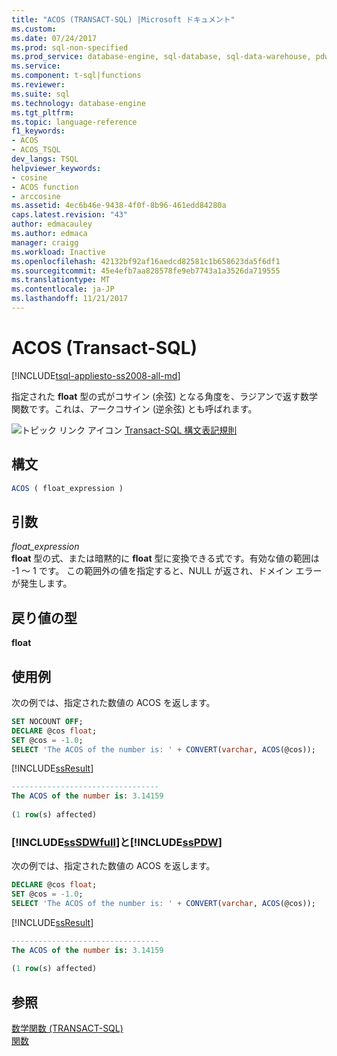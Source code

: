 ```yaml
---
title: "ACOS (TRANSACT-SQL) |Microsoft ドキュメント"
ms.custom: 
ms.date: 07/24/2017
ms.prod: sql-non-specified
ms.prod_service: database-engine, sql-database, sql-data-warehouse, pdw
ms.service: 
ms.component: t-sql|functions
ms.reviewer: 
ms.suite: sql
ms.technology: database-engine
ms.tgt_pltfrm: 
ms.topic: language-reference
f1_keywords:
- ACOS
- ACOS_TSQL
dev_langs: TSQL
helpviewer_keywords:
- cosine
- ACOS function
- arccosine
ms.assetid: 4ec6b46e-9438-4f0f-8b96-461edd84280a
caps.latest.revision: "43"
author: edmacauley
ms.author: edmaca
manager: craigg
ms.workload: Inactive
ms.openlocfilehash: 42132bf92af16aedcd82581c1b658623da5f6df1
ms.sourcegitcommit: 45e4efb7aa828578fe9eb7743a1a3526da719555
ms.translationtype: MT
ms.contentlocale: ja-JP
ms.lasthandoff: 11/21/2017
---
```

# <a name="acos-transact-sql"></a>ACOS (Transact-SQL)
[!INCLUDE[tsql-appliesto-ss2008-all-md](../../includes/tsql-appliesto-ss2008-all-md.md)]

指定された **float** 型の式がコサイン (余弦) となる角度を、ラジアンで返す数学関数です。これは、アークコサイン (逆余弦) とも呼ばれます。
  
![トピック リンク アイコン](../../database-engine/configure-windows/media/topic-link.gif "トピック リンク アイコン") [Transact-SQL 構文表記規則](../../t-sql/language-elements/transact-sql-syntax-conventions-transact-sql.md)
  
## <a name="syntax"></a>構文  
  
```sql
ACOS ( float_expression )  
```  
  
## <a name="arguments"></a>引数  
*float_expression*  
**float** 型の式、または暗黙的に **float** 型に変換できる式です。有効な値の範囲は -1 ～ 1 です。 この範囲外の値を指定すると、NULL が返され、ドメイン エラーが発生します。
  
## <a name="return-types"></a>戻り値の型  
**float**
  
## <a name="examples"></a>使用例  
次の例では、指定された数値の ACOS を返します。
  
```sql
SET NOCOUNT OFF;  
DECLARE @cos float;  
SET @cos = -1.0;  
SELECT 'The ACOS of the number is: ' + CONVERT(varchar, ACOS(@cos));  
```  
  
[!INCLUDE[ssResult](../../includes/ssresult-md.md)]
  
```sql
---------------------------------   
The ACOS of the number is: 3.14159   
  
(1 row(s) affected)  
```  
  
### <a name="includesssdwfullincludessssdwfull-mdmd-and-includesspdwincludessspdw-mdmd"></a>[!INCLUDE[ssSDWfull](../../includes/sssdwfull-md.md)]と[!INCLUDE[ssPDW](../../includes/sspdw-md.md)] 

次の例では、指定された数値の ACOS を返します。
  
```sql
DECLARE @cos float;  
SET @cos = -1.0;  
SELECT 'The ACOS of the number is: ' + CONVERT(varchar, ACOS(@cos));  
```  
  
[!INCLUDE[ssResult](../../includes/ssresult-md.md)]
  
```sql
---------------------------------   
The ACOS of the number is: 3.14159   
  
(1 row(s) affected)  
```  
  
## <a name="see-also"></a>参照
[数学関数 &#40;TRANSACT-SQL&#41;](../../t-sql/functions/mathematical-functions-transact-sql.md)  
[関数](../../t-sql/functions/functions.md)
  
  

